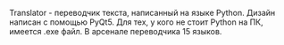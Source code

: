 Translator - переводчик текста, написанный на языке Python. Дизайн написан с помощью PyQt5. Для тех, у кого не стоит Python на ПК, имеется .exe файл.
 В арсенале переводчика 15 языков.
